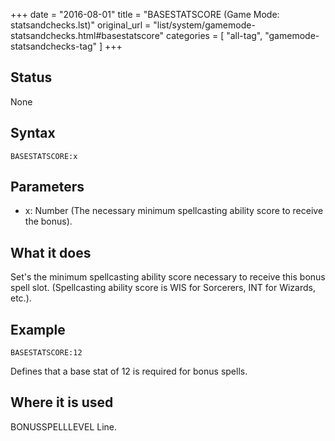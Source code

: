 +++
date = "2016-08-01"
title = "BASESTATSCORE (Game Mode: statsandchecks.lst)"
original_url = "list/system/gamemode-statsandchecks.html#basestatscore"
categories = [ "all-tag", "gamemode-statsandchecks-tag" ]
+++

## Status

None

## Syntax

`BASESTATSCORE:x`

## Parameters

-   x: Number (The necessary minimum spellcasting
    ability score to receive the bonus).



What it does
------------

Set's the minimum spellcasting ability score necessary to receive this
bonus spell slot. (Spellcasting ability score is WIS for Sorcerers, INT
for Wizards, etc.).

Example
-------

`BASESTATSCORE:12`

Defines that a base stat of 12 is required for bonus spells.

Where it is used
----------------

BONUSSPELLLEVEL Line.

